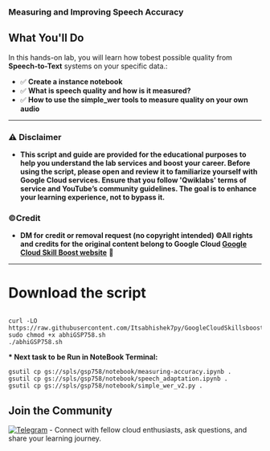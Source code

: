 ### Measuring and Improving Speech Accuracy


## What You'll Do  

In this hands-on lab, you will learn how tobest possible quality from **Speech-to-Text** systems on your specific data.:  

- ✅ **Create a instance notebook**  
- ✅ **What is speech quality and how is it measured?**
- ✅ **How to use the simple_wer tools to measure quality on your own audio** 


---


### ⚠️ Disclaimer
- **This script and guide are provided for  the educational purposes to help you understand the lab services and boost your career. Before using the script, please open and review it to familiarize yourself with Google Cloud services. Ensure that you follow 'Qwiklabs' terms of service and YouTube’s community guidelines. The goal is to enhance your learning experience, not to bypass it.**

### ©Credit
- **DM for credit or removal request (no copyright intended) ©All rights and credits for the original content belong to Google Cloud [Google Cloud Skill Boost website](https://www.cloudskillsboost.google/)** 🙏

---
# Download the script
```

curl -LO https://raw.githubusercontent.com/Itsabhishek7py/GoogleCloudSkillsboost/refs/heads/main/Measuring%20and%20Improving%20Speech%20Accuracy/abhiGSP758.sh
sudo chmod +x abhiGSP758.sh
./abhiGSP758.sh
```


<p><strong>* Next task to be Run in NoteBook Terminal:</strong></p>

```
gsutil cp gs://spls/gsp758/notebook/measuring-accuracy.ipynb .
gsutil cp gs://spls/gsp758/notebook/speech_adaptation.ipynb .
gsutil cp gs://spls/gsp758/notebook/simple_wer_v2.py .
```


## Join the Community

[![Telegram](https://img.shields.io/badge/Join-Telegram_Group-blue?style=for-the-badge&logo=telegram)](https://t.me/+gBcgRTlZLyM4OGI1) - Connect with fellow cloud enthusiasts, ask questions, and share your learning journey.
